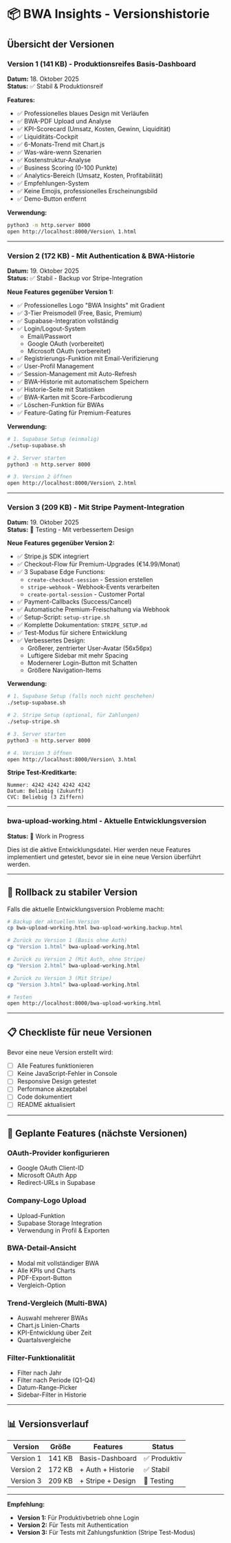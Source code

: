 # 📦 BWA Insights - Versionshistorie

## Übersicht der Versionen

### Version 1 (141 KB) - Produktionsreifes Basis-Dashboard
**Datum:** 18. Oktober 2025  
**Status:** ✅ Stabil & Produktionsreif

**Features:**
- ✅ Professionelles blaues Design mit Verläufen
- ✅ BWA-PDF Upload und Analyse
- ✅ KPI-Scorecard (Umsatz, Kosten, Gewinn, Liquidität)
- ✅ Liquiditäts-Cockpit
- ✅ 6-Monats-Trend mit Chart.js
- ✅ Was-wäre-wenn Szenarien
- ✅ Kostenstruktur-Analyse
- ✅ Business Scoring (0-100 Punkte)
- ✅ Analytics-Bereich (Umsatz, Kosten, Profitabilität)
- ✅ Empfehlungen-System
- ✅ Keine Emojis, professionelles Erscheinungsbild
- ✅ Demo-Button entfernt

**Verwendung:**
```bash
python3 -m http.server 8000
open http://localhost:8000/Version\ 1.html
```

---

### Version 2 (172 KB) - Mit Authentication & BWA-Historie
**Datum:** 19. Oktober 2025  
**Status:** ✅ Stabil - Backup vor Stripe-Integration

**Neue Features gegenüber Version 1:**
- ✅ Professionelles Logo "BWA Insights" mit Gradient
- ✅ 3-Tier Preismodell (Free, Basic, Premium)
- ✅ Supabase-Integration vollständig
- ✅ Login/Logout-System
  - Email/Passwort
  - Google OAuth (vorbereitet)
  - Microsoft OAuth (vorbereitet)
- ✅ Registrierungs-Funktion mit Email-Verifizierung
- ✅ User-Profil Management
- ✅ Session-Management mit Auto-Refresh
- ✅ BWA-Historie mit automatischem Speichern
- ✅ Historie-Seite mit Statistiken
- ✅ BWA-Karten mit Score-Farbcodierung
- ✅ Löschen-Funktion für BWAs
- ✅ Feature-Gating für Premium-Features

**Verwendung:**
```bash
# 1. Supabase Setup (einmalig)
./setup-supabase.sh

# 2. Server starten
python3 -m http.server 8000

# 3. Version 2 öffnen
open http://localhost:8000/Version\ 2.html
```

---

### Version 3 (209 KB) - Mit Stripe Payment-Integration
**Datum:** 19. Oktober 2025  
**Status:** 🚧 Testing - Mit verbessertem Design

**Neue Features gegenüber Version 2:**
- ✅ Stripe.js SDK integriert
- ✅ Checkout-Flow für Premium-Upgrades (€14.99/Monat)
- ✅ 3 Supabase Edge Functions:
  - `create-checkout-session` - Session erstellen
  - `stripe-webhook` - Webhook-Events verarbeiten
  - `create-portal-session` - Customer Portal
- ✅ Payment-Callbacks (Success/Cancel)
- ✅ Automatische Premium-Freischaltung via Webhook
- ✅ Setup-Script: `setup-stripe.sh`
- ✅ Komplette Dokumentation: `STRIPE_SETUP.md`
- ✅ Test-Modus für sichere Entwicklung
- ✅ Verbessertes Design:
  - Größerer, zentrierter User-Avatar (56x56px)
  - Luftigere Sidebar mit mehr Spacing
  - Modernerer Login-Button mit Schatten
  - Größere Navigation-Items

**Verwendung:**
```bash
# 1. Supabase Setup (falls noch nicht geschehen)
./setup-supabase.sh

# 2. Stripe Setup (optional, für Zahlungen)
./setup-stripe.sh

# 3. Server starten
python3 -m http.server 8000

# 4. Version 3 öffnen
open http://localhost:8000/Version\ 3.html
```

**Stripe Test-Kreditkarte:**
```
Nummer: 4242 4242 4242 4242
Datum: Beliebig (Zukunft)
CVC: Beliebig (3 Ziffern)
```

---

### bwa-upload-working.html - Aktuelle Entwicklungsversion
**Status:** 🔧 Work in Progress

Dies ist die aktive Entwicklungsdatei. Hier werden neue Features implementiert und getestet, bevor sie in eine neue Version überführt werden.

---

## 🔄 Rollback zu stabiler Version

Falls die aktuelle Entwicklungsversion Probleme macht:

```bash
# Backup der aktuellen Version
cp bwa-upload-working.html bwa-upload-working.backup.html

# Zurück zu Version 1 (Basis ohne Auth)
cp "Version 1.html" bwa-upload-working.html

# Zurück zu Version 2 (Mit Auth, ohne Stripe)
cp "Version 2.html" bwa-upload-working.html

# Zurück zu Version 3 (Mit Stripe)
cp "Version 3.html" bwa-upload-working.html

# Testen
open http://localhost:8000/bwa-upload-working.html
```

---

## 📋 Checkliste für neue Versionen

Bevor eine neue Version erstellt wird:

- [ ] Alle Features funktionieren
- [ ] Keine JavaScript-Fehler in Console
- [ ] Responsive Design getestet
- [ ] Performance akzeptabel
- [ ] Code dokumentiert
- [ ] README aktualisiert

---

## 🎯 Geplante Features (nächste Versionen)

### OAuth-Provider konfigurieren
- Google OAuth Client-ID
- Microsoft OAuth App
- Redirect-URLs in Supabase

### Company-Logo Upload
- Upload-Funktion
- Supabase Storage Integration
- Verwendung in Profil & Exporten

### BWA-Detail-Ansicht
- Modal mit vollständiger BWA
- Alle KPIs und Charts
- PDF-Export-Button
- Vergleich-Option

### Trend-Vergleich (Multi-BWA)
- Auswahl mehrerer BWAs
- Chart.js Linien-Charts
- KPI-Entwicklung über Zeit
- Quartalsvergleiche

### Filter-Funktionalität
- Filter nach Jahr
- Filter nach Periode (Q1-Q4)
- Datum-Range-Picker
- Sidebar-Filter in Historie

---

## 📊 Versionsverlauf

| Version | Größe | Features | Status |
|---------|-------|----------|--------|
| Version 1 | 141 KB | Basis-Dashboard | ✅ Produktiv |
| Version 2 | 172 KB | + Auth + Historie | ✅ Stabil |
| Version 3 | 209 KB | + Stripe + Design | 🧪 Testing |

---

**Empfehlung:**
- **Version 1:** Für Produktivbetrieb ohne Login
- **Version 2:** Für Tests mit Authentication
- **Version 3:** Für Tests mit Zahlungsfunktion (Stripe Test-Modus)
